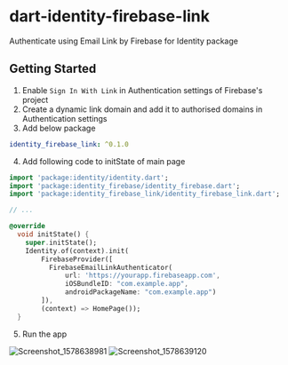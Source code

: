 # dart-identity-firebase-link
Authenticate using Email Link by Firebase for Identity package

## Getting Started

1. Enable `Sign In With Link` in Authentication settings of Firebase's project
2. Create a dynamic link domain and add it to authorised domains in Authentication settings
3. Add below package

```yaml
identity_firebase_link: ^0.1.0
```

4. Add following code to initState of main page

```dart
import 'package:identity/identity.dart';
import 'package:identity_firebase/identity_firebase.dart';
import 'package:identity_firebase_link/identity_firebase_link.dart';

// ...

@override
  void initState() {
    super.initState();
    Identity.of(context).init(
        FirebaseProvider([
          FirebaseEmailLinkAuthenticator(
              url: 'https://yourapp.firebaseapp.com',
              iOSBundleID: "com.example.app",
              androidPackageName: "com.example.app")
        ]),
        (context) => HomePage());
  }
```

5. Run the app

![Screenshot_1578638981](https://user-images.githubusercontent.com/6072939/72131998-d3490b00-33b8-11ea-8909-ae7f715178d9.png)
![Screenshot_1578639120](https://user-images.githubusercontent.com/6072939/72131997-d3490b00-33b8-11ea-8833-ee7abe2a9325.png)
